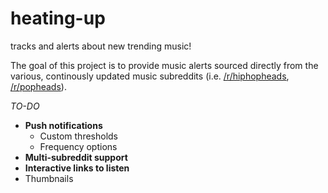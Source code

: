 # heating-up
tracks and alerts about new trending music!

The goal of this project is to provide music alerts sourced directly from the various, continously updated music subreddits (i.e. [/r/hiphopheads]([http://reddit.com/r/hiphopheads]), [/r/popheads]([http://reddit.com/r/popheads)).

_TO-DO_
* **Push notifications**
  * Custom thresholds
  * Frequency options
* **Multi-subreddit support**
* **Interactive links to listen**
* Thumbnails
